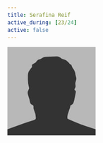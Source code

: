 ```yaml
---
title: Serafina Reif
active_during: [23/24]
active: false
---
```

![Serafina Reif](/assets/images/bio-photo.jpg)
